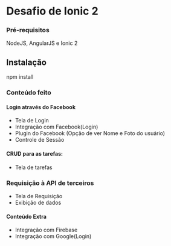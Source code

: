 # Desafio de Ionic 2

### Pré-requisitos

NodeJS, AngularJS e Ionic 2

## Instalação

npm install


### Conteúdo feito

#### Login através do Facebook

- Tela de Login
- Integração com Facebook(Login)
- Plugin do Facebook (Opção de ver Nome e Foto do usuário) 
- Controle de Sessão 


#### CRUD para as tarefas:

- Tela de tarefas


### Requisição à API de terceiros 
- Tela de Requisição 
- Exibição de dados 


#### Conteúdo Extra

- Integração com Firebase
- Integração com Google(Login)